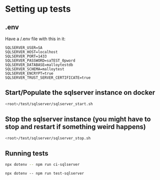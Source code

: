 <!--
 Copyright Contributors to the Malloy project
 SPDX-License-Identifier: MIT
-->

# Setting up tests
## .env
Have a <root>/.env file with this in it:
```shell
SQLSERVER_USER=SA
SQLSERVER_HOST=localhost
SQLSERVER_PORT=1433
SQLSERVER_PASSWORD=saTEST_0pword
SQLSERVER_DATABASE=malloytestdb
SQLSERVER_SCHEMA=malloytest
SQLSERVER_ENCRYPT=true
SQLSERVER_TRUST_SERVER_CERTIFICATE=true
```

## Start/Populate the sqlserver instance on docker
```sh
<root>/test/sqlserver/sqlserver_start.sh
```

## Stop the sqlserver instance (you might have to stop and restart if something weird happens)
```sh
<root>/test/sqlserver/sqlserver_stop.sh
```

## Running tests
```sh
npx dotenv -- npm run ci-sqlserver
```
```shell
npx dotenv -- npm run test-sqlserver
```
